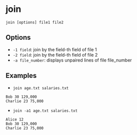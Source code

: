 # join

```
join [options] file1 file2
```

## Options
- `-1 field`: join by the field-th field of file 1
- `-2 field`: join by the field-th field of file 2
- `-a file_number`: displays unpaired lines of file file_number

## Examples
- `join age.txt salaries.txt`
```
Bob 30 129,000
Charlie 23 75,000
```
- `join -a1 age.txt salaries.txt`
```
Alice 12
Bob 30 129,000
Charlie 23 75,000
```
